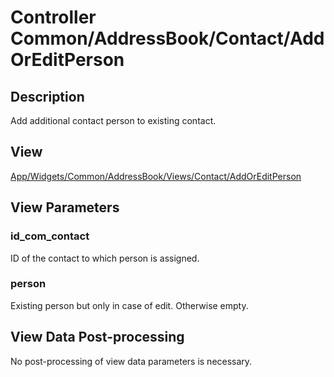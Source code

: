 # Controller Common/AddressBook/Contact/AddOrEditPerson

## Description

Add additional contact person to existing contact.

## View

[App/Widgets/Common/AddressBook/Views/Contact/AddOrEditPerson](../../Views/Contact/AddOrEditPerson.md)

## View Parameters

### id_com_contact
ID of the contact to which person is assigned.

### person
Existing person but only in case of edit. Otherwise empty.

## View Data Post-processing

No post-processing of view data parameters is necessary.